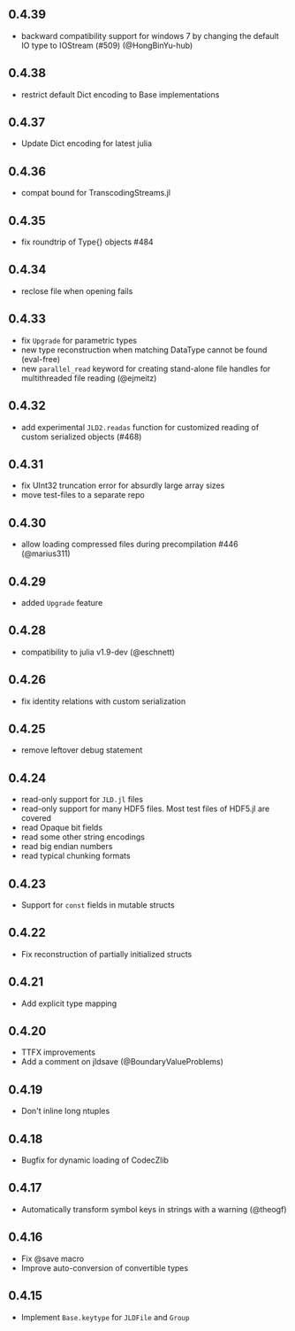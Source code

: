 ## 0.4.39
 - backward compatibility support for windows 7 by changing the default IO type to IOStream (#509) (@HongBinYu-hub)

## 0.4.38
 - restrict default Dict encoding to Base implementations

## 0.4.37
 - Update Dict encoding for latest julia 

## 0.4.36
 - compat bound for TranscodingStreams.jl

## 0.4.35
 - fix roundtrip of Type{} objects #484

## 0.4.34
 - reclose file when opening fails

## 0.4.33
 - fix `Upgrade` for parametric types
 - new type reconstruction when matching DataType cannot be found (eval-free)
 - new `parallel_read` keyword for creating stand-alone file handles for multithreaded file reading (@ejmeitz)

## 0.4.32
 - add experimental `JLD2.readas` function for customized reading of custom serialized objects (#468)

## 0.4.31
 - fix UInt32 truncation error for absurdly large array sizes
 - move test-files to a separate repo
 
## 0.4.30
 -  allow loading compressed files during precompilation #446 (@marius311)
 
## 0.4.29
 - added `Upgrade` feature
 
## 0.4.28
 - compatibility to julia v1.9-dev (@eschnett)
 
## 0.4.26
 - fix identity relations with custom serialization

## 0.4.25
 - remove leftover debug statement
 
## 0.4.24
 - read-only support for `JLD.jl` files
 - read-only support for many HDF5 files. Most test files of HDF5.jl are covered
 - read Opaque bit fields
 - read some other string encodings
 - read big endian numbers
 - read typical chunking formats

## 0.4.23
 - Support for `const` fields in mutable structs
 
## 0.4.22
 - Fix reconstruction of partially initialized structs

## 0.4.21
 - Add explicit type mapping 

## 0.4.20 
 - TTFX improvements
 - Add a comment on jldsave (@BoundaryValueProblems)
## 0.4.19
 - Don't inline long ntuples

## 0.4.18
 - Bugfix for dynamic loading of CodecZlib

## 0.4.17
 - Automatically transform symbol keys in strings with a warning (@theogf)

## 0.4.16
 - Fix @save macro
 - Improve auto-conversion of convertible types

## 0.4.15
 - Implement `Base.keytype` for `JLDFile` and `Group`
